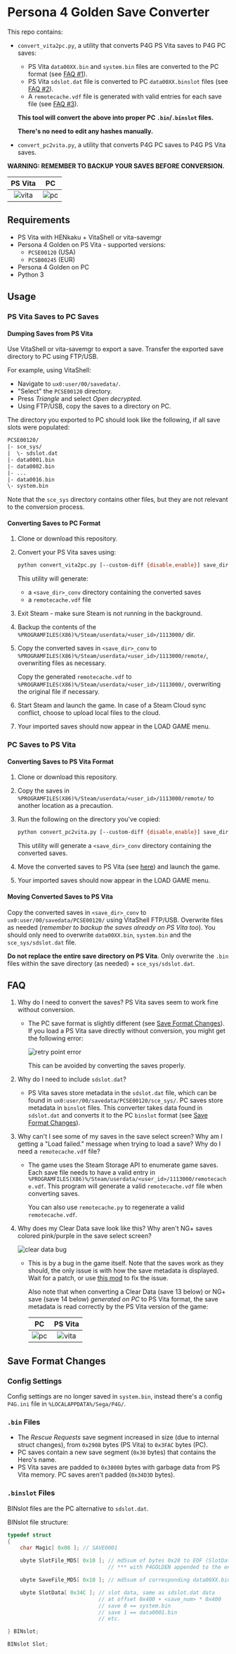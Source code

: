
# Persona 4 Golden Save Converter

This repo contains:

- `convert_vita2pc.py`, a utility that converts P4G PS Vita saves to P4G PC saves:

  - PS Vita `data00XX.bin` and `system.bin` files are converted to the PC format (see [FAQ #1](#faq)).
  - PS Vita `sdslot.dat` file is converted to PC `data00XX.binslot` files (see [FAQ #2](#faq)).
  - A `remotecache.vdf` file is generated with valid entries for each save file (see [FAQ #3](#faq)).

  **This tool will convert the above into proper PC `.bin`/`.binslot` files.**

  **There's no need to edit any hashes manually.**

- `convert_pc2vita.py`, a utility that converts P4G PC saves to P4G PS Vita saves.

**WARNING: REMEMBER TO BACKUP YOUR SAVES BEFORE CONVERSION.**

| PS Vita                       | PC                        |
| :---------------------------: | :-----------------------: |
| ![vita](img/preview_vita.png) | ![pc](img/preview_pc.png) |

## Requirements

- PS Vita with HENkaku + VitaShell or vita-savemgr
- Persona 4 Golden on PS Vita - supported versions:
  - `PCSE00120` (USA)
  - `PCSB00245` (EUR)
- Persona 4 Golden on PC
- Python 3

## Usage

### PS Vita Saves to PC Saves

#### Dumping Saves from PS Vita

Use VitaShell or vita-savemgr to export a save.
Transfer the exported save directory to PC using FTP/USB.

For example, using VitaShell:

- Navigate to `ux0:user/00/savedata/`.
- "Select" the `PCSE00120` directory.
- Press *Triangle* and select *Open decrypted*.
- Using FTP/USB, copy the saves to a directory on PC.

The directory you exported to PC should look like the following, if all save slots were populated:

```txt
PCSE00120/
|- sce_sys/
|  \- sdslot.dat
|- data0001.bin
|- data0002.bin
|- ...
|- data0016.bin
\- system.bin
```

Note that the `sce_sys` directory contains other files, but they are not relevant to the conversion process.

#### Converting Saves to PC Format

1. Clone or download this repository.
2. Convert your PS Vita saves using:

   ```sh
   python convert_vita2pc.py [--custom-diff {disable,enable}] save_dir
   ```

   This utility will generate:

   - a `<save_dir>_conv` directory containing the converted saves
   - a `remotecache.vdf` file

3. Exit Steam - make sure Steam is not running in the background.

4. Backup the contents of the `%PROGRAMFILES(X86)%/Steam/userdata/<user_id>/1113000/` dir.

5. Copy the converted saves in `<save_dir>_conv` to `%PROGRAMFILES(X86)%/Steam/userdata/<user_id>/1113000/remote/`, overwriting files as necessary.

   Copy the generated `remotecache.vdf` to `%PROGRAMFILES(X86)%/Steam/userdata/<user_id>/1113000/`, overwriting the original file if necessary.

6. Start Steam and launch the game.
   In case of a Steam Cloud sync conflict, choose to upload local files to the cloud.

7. Your imported saves should now appear in the LOAD GAME menu.

### PC Saves to PS Vita

#### Converting Saves to PS Vita Format

1. Clone or download this repository.

2. Copy the saves in `%PROGRAMFILES(X86)%/Steam/userdata/<user_id>/1113000/remote/` to another location as a precaution.

3. Run the following on the directory you've copied:

   ```sh
   python convert_pc2vita.py [--custom-diff {disable,enable}] save_dir
   ```

   This utility will generate a `<save_dir>_conv` directory containing the converted saves.

4. Move the converted saves to PS Vita (see [here](#moving-converted-saves-to-ps-vita)) and launch the game.

5. Your imported saves should now appear in the LOAD GAME menu.

#### Moving Converted Saves to PS Vita

Copy the converted saves in `<save_dir>_conv` to `ux0:user/00/savedata/PCSE00120/` using VitaShell FTP/USB.
Overwrite files as needed (*remember to backup the saves already on PS Vita too*).
You should only need to overwrite `data00XX.bin`, `system.bin` and the `sce_sys/sdslot.dat` file.

**Do not replace the entire save directory on PS Vita**.
Only overwrite the `.bin` files within the save directory (as needed) + `sce_sys/sdslot.dat`.

## FAQ

1. Why do I need to convert the saves? PS Vita saves seem to work fine without conversion.

    - The PC save format is slightly different (see [Save Format Changes](#save-format-changes)).
      If you load a PS Vita save directly without conversion, you might get the following error:

        ![retry point error](img/retry_point.png)

        This can be avoided by converting the saves properly.

2. Why do I need to include `sdslot.dat`?

    - PS Vita saves store metadata in the `sdslot.dat` file, which can be found in `ux0:user/00/savedata/PCSE00120/sce_sys/`.
      PC saves store metadata in `binslot` files.
      This converter takes data found in `sdslot.dat` and converts it to the PC `binslot` format (see [Save Format Changes](#save-format-changes)).

3. Why can't I see some of my saves in the save select screen?
   Why am I getting a "Load failed." message when trying to load a save?
   Why do I need a `remotecache.vdf` file?

    - The game uses the Steam Storage API to enumerate game saves.
      Each save file needs to have a valid entry in `%PROGRAMFILES(X86)%/Steam/userdata/<user_id>/1113000/remotecache.vdf`.
      This program will generate a valid `remotecache.vdf` file when converting saves.

      You can also use `remotecache.py` to regenerate a valid `remotecache.vdf`.

4. Why does my Clear Data save look like this? Why aren't NG+ saves colored pink/purple in the save select screen?

    ![clear data bug](img/clear_data.png)

    - This is by a bug in the game itself.
      Note that the saves work as they should, the only issue is with how the save metadata is displayed.
      Wait for a patch, or use [this mod](https://github.com/zarroboogs/p4gpc.tinyfixes) to fix the issue.

        Also note that when converting a Clear Data (save 13 below) or NG+ save (save 14 below) *generated on PC* to PS Vita format, the save metadata is read correctly by the PS Vita version of the game:

        | PC                      | PS Vita                     |
        | :---------------------: | :-------------------------: |
        | ![pc](img/clear_pc.png) | ![vita](img/clear_vita.png) |

## Save Format Changes

### Config Settings

Config settings are no longer saved in `system.bin`, instead there's a config `P4G.ini` file in `%LOCALAPPDATA%/Sega/P4G/`.

### `.bin` Files

- The *Rescue Requests* save segment increased in size (due to internal struct changes), from `0x2908` bytes (PS Vita) to `0x3FAC` bytes (PC).
- PC saves contain a new save segment (`0x30` bytes) that contains the Hero's name.
- PS Vita saves are padded to `0x38000` bytes with garbage data from PS Vita memory. PC saves aren't padded (`0x34D3D` bytes).

### `.binslot` Files

BINslot files are the PC alternative to `sdslot.dat`.

BINslot file structure:

```cpp
typedef struct
{
    char Magic[ 0x08 ]; // SAVE0001

    ubyte SlotFile_MD5[ 0x10 ]; // md5sum of bytes 0x28 to EOF (SlotData)
                                // *** with P4GOLDEN appended to the end ***

    ubyte SaveFile_MD5[ 0x10 ]; // md5sum of corresponding data00XX.bin or system.bin file

    ubyte SlotData[ 0x34C ]; // slot data, same as sdslot.dat data
                             // at offset 0x400 + <save_num> * 0x400
                             // save 0 == system.bin
                             // save 1 == data0001.bin
                             // etc.

} BINslot;

BINslot Slot;
```

<!--
Why append `P4GOLDEN` to the end of `SlotData` for md5sum calculation?

Because ATLUS.

That's why.

`(ノಠ益ಠ)ノ彡┻━┻`
-->
